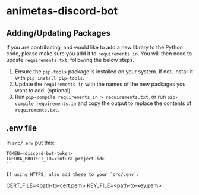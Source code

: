 # animetas-discord-bot

## Adding/Updating Packages

If you are contributing, and would like to add a new library to the Python code, please make sure you add it to `requirements.in`. You will then need to update `requirements.txt`, following the below steps.

1. Ensure the `pip-tools` package is installed on your system. If not, install it with `pip install pip-tools`.
2. Update the `requirements.in` with the names of the new packages you want to add. (optional)
3. Run `pip-compile requirements.in > requirements.txt`, or run `pip-compile requirements.in` and copy the output to replace the contents of `requirements.txt`.


## .env file

In `src/.env` put this:

```
TOKEN=<discord-bot-token>
INFURA_PROJECT_ID=<infura-project-id>
``

If using HTTPS, also add these to your `src/.env`:

```
CERT_FILE=<path-to-cert.pem>
KEY_FILE=<path-to-key.pem>
```
